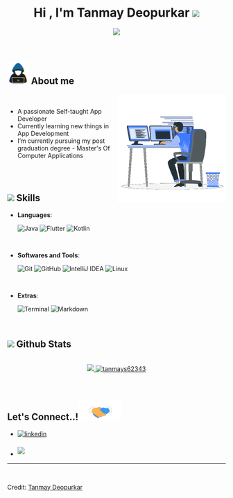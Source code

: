
<h1 align="center"><b>Hi , I'm Tanmay Deopurkar </b><img src="https://media.giphy.com/media/hvRJCLFzcasrR4ia7z/giphy.gif" width="35"></h1>

<p align="center">
  <a href="https://github.com/DenverCoder1/readme-typing-svg"><img src="https://readme-typing-svg.herokuapp.com?font=Time+New+Roman&color=cyan&size=25&center=true&vCenter=true&width=600&height=100&lines=App+Developer,;Computer+Science+Student,;Active+Learner,;Love+to+learn+new+stuff..💻"></a>
</p>


<br>



	
## <picture><img src = "https://raw.githubusercontent.com/tanmays62343/tanmays62343/main/assests/about_me.gif" width = 50px></picture> **About me**

<picture> <img align="right" src="https://raw.githubusercontent.com/tanmays62343/tanmays62343/main/assests/Right_Side.gif" width = 250px></picture>

<br>

- A passionate Self-taught App Developer
- Currently learning new things in App Development
- I’m currently pursuing my post graduation degree - Master's Of Computer Applications

<br><br>

## <img src="https://media2.giphy.com/media/QssGEmpkyEOhBCb7e1/giphy.gif?cid=ecf05e47a0n3gi1bfqntqmob8g9aid1oyj2wr3ds3mg700bl&rid=giphy.gif" width ="25"><b> Skills</b>

<p align="center">

- **Languages**:
    
    ![Java](https://img.shields.io/badge/java-%23ED8B00.svg?style=for-the-badge&logo=java&logoColor=white)
    ![Flutter](https://img.shields.io/badge/Flutter-%2302569B.svg?style=for-the-badge&logo=Flutter&logoColor=white)
    ![Kotlin](https://img.shields.io/badge/kotlin-%237F52FF.svg?style=for-the-badge&logo=kotlin&logoColor=white)
<br>   
    
- **Softwares and Tools**:

    ![Git](https://img.shields.io/badge/git-%23F05033.svg?style=for-the-badge&logo=git&logoColor=white)
    ![GitHub](https://img.shields.io/badge/github-%23121011.svg?style=for-the-badge&logo=github&logoColor=white)
    ![IntelliJ IDEA](https://img.shields.io/badge/IntelliJIDEA-000000.svg?style=for-the-badge&logo=intellij-idea&logoColor=white)
    ![Linux](https://img.shields.io/badge/Linux-FCC624?style=for-the-badge&logo=linux&logoColor=black) 

<br>

- **Extras**:

    ![Terminal](https://img.shields.io/badge/Terminal-%23054020?style=for-the-badge&logo=gnu-bash&logoColor=white)
    ![Markdown](https://img.shields.io/badge/markdown-%23000000.svg?style=for-the-badge&logo=markdown&logoColor=white)   


</p>

<br>

## <img src="https://media.giphy.com/media/iY8CRBdQXODJSCERIr/giphy.gif" width="35"><b> Github Stats </b>
<br>

<div align="center">

<a href="https://github.com/tanmays62343/">
  <img src="https://github-readme-stats.vercel.app/api?username=tanmays62343&include_all_commits=true&count_private=true&show_icons=true&line_height=20&title_color=7A7ADB&icon_color=2234AE&text_color=D3D3D3&bg_color=0,000000,130F40" width="450"/>
  <img src="https://github-readme-stats.vercel.app/api/top-langs?username=tanmays62343&show_icons=true&locale=en&layout=compact&line_height=20&title_color=7A7ADB&icon_color=2234AE&text_color=D3D3D3&bg_color=0,000000,130F40" width="375"  alt="tanmays62343"/>

</a>
</div>

<br>

<br>

## <b> Let's Connect..!</b><img src="https://raw.githubusercontent.com/tanmays62343/tanmays62343/main/assests/handshake.gif" width ="100">

<div align='left'>

<ul>

<li>
<a href="https://www.linkedin.com/in/tanmay-deopurkar" target="_blank">
<img src="https://img.shields.io/badge/linkedin:  Tanmay Deopurkar-%2300acee.svg?color=405DE6&style=for-the-badge&logo=linkedin&logoColor=white" alt=linkedin style="margin-bottom: 5px;"/>
</a>
</li>

<br>

<li>
<a href="mailto:tanmays62343@gmail.com" target="_blank">
<img src="https://img.shields.io/badge/gmail:  Tanmay Deopurkar-%23EA4335.svg?style=for-the-badge&logo=gmail&logoColor=white" t=mail style="margin-bottom: 5px;" />
</a>
</li>
	
</ul>
</div>

<div align='center'>

</div>

---

<br>

Credit: [Tanmay Deopurkar](https://github.com/tanmays62343)
